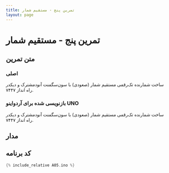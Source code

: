 ```yaml
---
title: تمرین پنج - مستقیم شمار
layout: page
---
```


# تمرین پنج - مستقیم شمار

## متن تمرین

### اصلی 

ساخت شمارنده تک‌رقمی مستقیم شمار (صعودی) با سون‌سگمنت آنودمشترک و دیکدر راه انداز ۷۴۴۷.

### بازنویسی شده برای آردواینو UNO

ساخت شمارنده تک‌رقمی مستقیم شمار (صعودی) با سون‌سگمنت آنودمشترک و دیکدر راه انداز ۷۴۴۷.

## مدار



## کد برنامه

```c
{% include_relative A05.ino %}
```